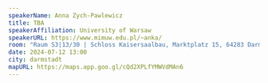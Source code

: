 ```yaml
---
speakerName: Anna Zych-Pawlewicz
title: TBA
speakerAffiliation: University of Warsaw
speakerURL: https://www.mimuw.edu.pl/~anka/
room: "Raum S3|13/30 | Schloss Kaisersaalbau, Marktplatz 15, 64283 Darmstadt"
date: 2024-07-12 13:00
city: darmstadt
mapURL: https://maps.app.goo.gl/cQd2XPLfYMWVdMAn6
---
```

